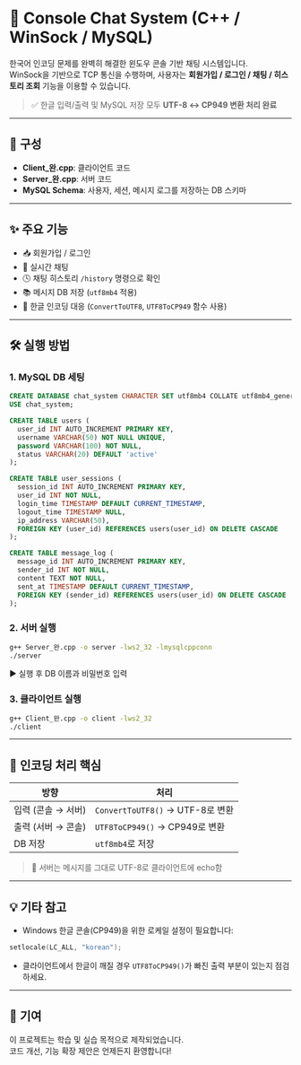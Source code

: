 # 🧵 Console Chat System (C++ / WinSock / MySQL)

한국어 인코딩 문제를 완벽히 해결한 윈도우 콘솔 기반 채팅 시스템입니다.  
WinSock을 기반으로 TCP 통신을 수행하며, 사용자는 **회원가입 / 로그인 / 채팅 / 히스토리 조회** 기능을 이용할 수 있습니다.

> ✅ 한글 입력/출력 및 MySQL 저장 모두 **UTF-8 ↔ CP949 변환 처리 완료**

---

## 🧩 구성

- **Client_완.cpp**: 클라이언트 코드
- **Server_완.cpp**: 서버 코드
- **MySQL Schema**: 사용자, 세션, 메시지 로그를 저장하는 DB 스키마

---

## ✨ 주요 기능

- 📥 회원가입 / 로그인
- 💬 실시간 채팅
- 🕓 채팅 히스토리 `/history` 명령으로 확인
- 📚 메시지 DB 저장 (`utf8mb4` 적용)
- 🧠 한글 인코딩 대응 (`ConvertToUTF8`, `UTF8ToCP949` 함수 사용)

---

## 🛠 실행 방법

### 1. MySQL DB 세팅

```sql
CREATE DATABASE chat_system CHARACTER SET utf8mb4 COLLATE utf8mb4_general_ci;
USE chat_system;

CREATE TABLE users (
  user_id INT AUTO_INCREMENT PRIMARY KEY,
  username VARCHAR(50) NOT NULL UNIQUE,
  password VARCHAR(100) NOT NULL,
  status VARCHAR(20) DEFAULT 'active'
);

CREATE TABLE user_sessions (
  session_id INT AUTO_INCREMENT PRIMARY KEY,
  user_id INT NOT NULL,
  login_time TIMESTAMP DEFAULT CURRENT_TIMESTAMP,
  logout_time TIMESTAMP NULL,
  ip_address VARCHAR(50),
  FOREIGN KEY (user_id) REFERENCES users(user_id) ON DELETE CASCADE
);

CREATE TABLE message_log (
  message_id INT AUTO_INCREMENT PRIMARY KEY,
  sender_id INT NOT NULL,
  content TEXT NOT NULL,
  sent_at TIMESTAMP DEFAULT CURRENT_TIMESTAMP,
  FOREIGN KEY (sender_id) REFERENCES users(user_id) ON DELETE CASCADE
);
```

### 2. 서버 실행

```bash
g++ Server_완.cpp -o server -lws2_32 -lmysqlcppconn
./server
```

▶ 실행 후 DB 이름과 비밀번호 입력

### 3. 클라이언트 실행

```bash
g++ Client_완.cpp -o client -lws2_32
./client
```

---

## 🎨 인코딩 처리 핵심

| 방향 | 처리 |
|------|------|
| 입력 (콘솔 → 서버) | `ConvertToUTF8()` → UTF-8로 변환 |
| 출력 (서버 → 콘솔) | `UTF8ToCP949()` → CP949로 변환 |
| DB 저장 | `utf8mb4`로 저장 |

> 💬 서버는 메시지를 그대로 UTF-8로 클라이언트에 echo함

---

## 💡 기타 참고

- Windows 한글 콘솔(CP949)을 위한 로케일 설정이 필요합니다:
```cpp
setlocale(LC_ALL, "korean");
```

- 클라이언트에서 한글이 깨질 경우 `UTF8ToCP949()`가 빠진 출력 부분이 있는지 점검하세요.

---

## 🤝 기여

이 프로젝트는 학습 및 실습 목적으로 제작되었습니다.  
코드 개선, 기능 확장 제안은 언제든지 환영합니다!
